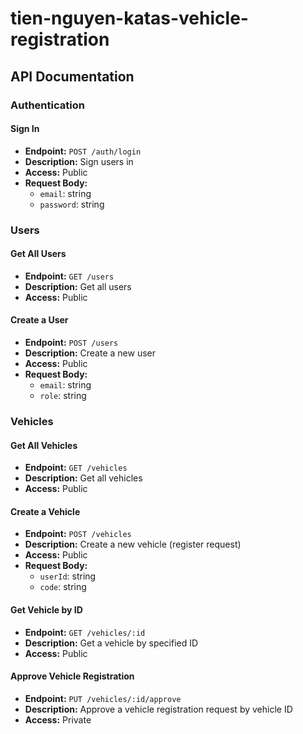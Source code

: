 # tien-nguyen-katas-vehicle-registration

## API Documentation

### Authentication

#### Sign In

- **Endpoint:** `POST /auth/login`
- **Description:** Sign users in
- **Access:** Public
- **Request Body:**
  - `email`: string
  - `password`: string

### Users

#### Get All Users

- **Endpoint:** `GET /users`
- **Description:** Get all users
- **Access:** Public

#### Create a User

- **Endpoint:** `POST /users`
- **Description:** Create a new user
- **Access:** Public
- **Request Body:**
  - `email`: string
  - `role`: string

### Vehicles

#### Get All Vehicles

- **Endpoint:** `GET /vehicles`
- **Description:** Get all vehicles
- **Access:** Public

#### Create a Vehicle

- **Endpoint:** `POST /vehicles`
- **Description:** Create a new vehicle (register request)
- **Access:** Public
- **Request Body:**
  - `userId`: string
  - `code`: string

#### Get Vehicle by ID

- **Endpoint:** `GET /vehicles/:id`
- **Description:** Get a vehicle by specified ID
- **Access:** Public

#### Approve Vehicle Registration

- **Endpoint:** `PUT /vehicles/:id/approve`
- **Description:** Approve a vehicle registration request by vehicle ID
- **Access:** Private
